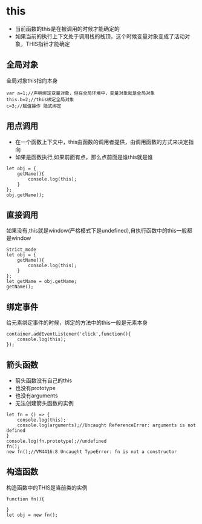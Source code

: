 # this

* 当前函数的this是在被调用的时候才能确定的
* 如果当前的执行上下文处于调用栈的栈顶，这个时候变量对象变成了活动对象，THIS指针才能确定

## 全局对象
全局对象this指向本身

```
var a=1;//声明绑定变量对象，但在全局环境中，变量对象就是全局对象
this.b=2;//this绑定全局对象
c=3;//赋值操作 隐式绑定
```

## 用点调用
* 在一个函数上下文中，this由函数的调用者提供，由调用函数的方式来决定指向
* 如果是函数执行,如果前面有点，那么点前面是谁this就是谁
```
let obj = {
    getName(){
        console.log(this);
    }
};
obj.getName();
```

## 直接调用
如果没有,this就是window(严格模式下是undefined),自执行函数中的this一般都是window
```
Strict_mode
let obj = {
    getName(){
        console.log(this);
    }
};
let getName = obj.getName;
getName();
```

## 绑定事件
给元素绑定事件的时候，绑定的方法中的this一般是元素本身

```
container.addEventListener('click',function(){
    console.log(this);
});
```

## 箭头函数
* 箭头函数没有自己的this
* 也没有prototype
* 也没有arguments
* 无法创建箭头函数的实例

```
let fn = () => {
    console.log(this);
    console.log(arguments);//Uncaught ReferenceError: arguments is not defined
}
console.log(fn.prototype);//undefined
fn();
new fn();//VM4416:8 Uncaught TypeError: fn is not a constructor
```

## 构造函数
构造函数中的THIS是当前类的实例
```
function fn(){

}
let obj = new fn();
```

